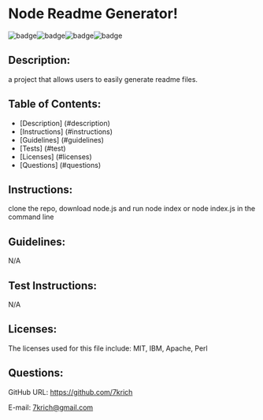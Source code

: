 
# Node Readme Generator! 
![badge](https://img.shields.io/badge/license-MIT-brightgreen)![badge](https://img.shields.io/badge/license-IBM-brightgreen)![badge](https://img.shields.io/badge/license-Apache-brightgreen)![badge](https://img.shields.io/badge/license-Perl-brightgreen)

## Description:
a project that allows users to easily generate readme files.

## Table of Contents: 
  - [Description] (#description)
  - [Instructions] (#instructions)
  - [Guidelines] (#guidelines)
  - [Tests] (#test)
  - [Licenses] (#licenses)
  - [Questions] (#questions)

## Instructions:
clone the repo, download node.js and run node index or node index.js in the command line

## Guidelines:
N/A

## Test Instructions:
N/A

## Licenses:
The licenses used for this file include: 
MIT, IBM, Apache, Perl

## Questions:
GitHub URL: https://github.com/7krich

E-mail: 7krich@gmail.com
